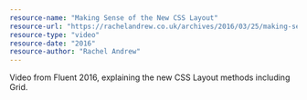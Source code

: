 ```yaml
---
resource-name: "Making Sense of the New CSS Layout"
resource-url: "https://rachelandrew.co.uk/archives/2016/03/25/making-sense-of-the-new-css-layout"
resource-type: "video"
resource-date: "2016"
resource-author: "Rachel Andrew"
---
```


Video from Fluent 2016, explaining the new CSS Layout methods including Grid.
